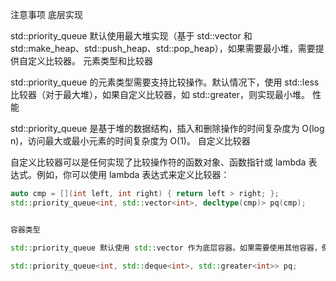 注意事项
底层实现

std::priority_queue 默认使用最大堆实现（基于 std::vector 和 std::make_heap、std::push_heap、std::pop_heap），如果需要最小堆，需要提供自定义比较器。
元素类型和比较器

std::priority_queue 的元素类型需要支持比较操作。默认情况下，使用 std::less<T> 比较器（对于最大堆），如果自定义比较器，如 std::greater<T>，则实现最小堆。
性能

std::priority_queue 是基于堆的数据结构，插入和删除操作的时间复杂度为 O(log n)，访问最大或最小元素的时间复杂度为 O(1)。
自定义比较器

自定义比较器可以是任何实现了比较操作符的函数对象、函数指针或 lambda 表达式。例如，你可以使用 lambda 表达式来定义比较器：
```C++
auto cmp = [](int left, int right) { return left > right; };
std::priority_queue<int, std::vector<int>, decltype(cmp)> pq(cmp);


容器类型

std::priority_queue 默认使用 std::vector 作为底层容器。如果需要使用其他容器，例如 std::deque，可以在定义时指定：

std::priority_queue<int, std::deque<int>, std::greater<int>> pq;



